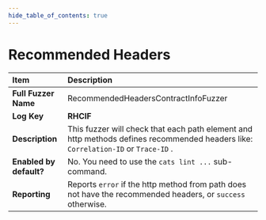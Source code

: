 ```yaml
--- 
hide_table_of_contents: true
---
```


# Recommended Headers

| Item                                                                | Description                                                                                                                       |
|:--------------------------------------------------------------------|:----------------------------------------------------------------------------------------------------------------------------------|
| **Full Fuzzer Name**                                                | RecommendedHeadersContractInfoFuzzer                                                                                              |
| **Log Key**                                                         | **RHCIF**                                                                                                                         |
| **Description**                                                     | This fuzzer will check that each path element and http methods defines recommended headers like: `Correlation-ID` or `Trace-ID` . |
| **Enabled by default?**                                             | No. You need to use the `cats lint ...` sub-command.                                                                              |                                                                                                                                                                                                                                                                                                                                                                                                                                     |
| **Reporting**                                                       | Reports `error` if the http method from path does not have the recommended headers, or `success` otherwise.                       | 
